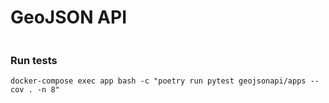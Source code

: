 # GeoJSON API

[![<jvitors23>](https://circleci.com/gh/jvitors23/geojsonapi.svg?style=shield)](https://circleci.com/gh/jvitors23/geojsonapi)

### Run tests

```
docker-compose exec app bash -c "poetry run pytest geojsonapi/apps --cov . -n 8"
```
